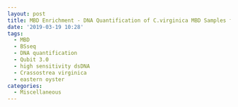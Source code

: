 ```yaml
---
layout: post
title: MBD Enrichment - DNA Quantification of C.virginica MBD Samples from 20190312
date: '2019-03-19 10:28'
tags: 
  - MBD
  - BSseq
  - DNA quantification
  - Qubit 3.0
  - high sensitivity dsDNA
  - Crassostrea virginica
  - eastern oyster
categories: 
  - Miscellaneous
---
```

